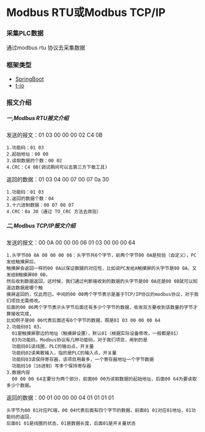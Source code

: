 # Modbus RTU或Modbus TCP/IP

### 采集PLC数据
通过modbus rtu 协议去采集数据

### 框架类型

* [SpringBoot](https://spring.io/projects/spring-boot/)
* [t-io](https://www.tiocloud.com/index.html)

### 报文介绍
##### 一,Modbus RTU报文介绍
发送的报文：01 03 00 00 00 02 C4 0B

    1.功能码：01 03
    2.起始地址：00 00
    3.读取数据的个数：00 02
    4.CRC：C4 0B(调试期间可以去第三方下载工具)

返回的数据：01 03 04 00 07 00 07 0a 30

    1.功能码：01 03
    2.返回的数据个数：04
    3.十六进制数据：00 07 00 07
    4.CRC：0a 30（通过 TO_CRC 方法去效验）

##### 二,Modbus TCP/IP报文介绍
发送的报文：00 0A 00 00 00 06 01 03 00 00 00 64
    
    1.头字节00 0A 00 00 00 06：头字节共6个字节，前两个字节00 0A是校验（自定义），PC发给触摸屏后，
    触摸屏会返回一样的00 0A以保证数据的对应性，比如说PC发给A触摸屏的头字节是00 0A，又发给B触摸屏00 0B，
    然后收到数据返回，这时候，我们通过判断接收到的数据的头字节是00 0A还是00 0B就可以知道这数据是哪个触
    摸屏返回的，仅此而已。中间的00 00两个字节表示是基于TCP/IP协议的modbus协议，对于我们项目无需修改。
    后面的00 06两个字节表示头字节后面还有多少个字节的数据，收发双方要收到该数量的字节才算接收完成，
    比如例子是00 06代表后面还有6个字节的数据，既是01 03 00 00 00 64
    2.功能码01 03，
      01是触摸屏那边的地址（触摸屏设置），默认01（根据实际设备修改，一般都是01）
      03为功能码，Modbus协议有几种功能码，对于我们项目，用到的是
      功能码01读线圈，PLC的输出点，开关量
      功能码02读离散输入，指的是PLC的输入点，开关量
      功能码03读保持寄存器，该项目用最多，一个寄存器地址一个字节数据
      功能码10（16进制）写多个保持寄存器
    3.数据内容
      00 00 00 64主要分为两个部分，前面00 00为读取数据的起始地址，后面00 64为要读取多少个数据。


返回的数据：00 01 00 00 00 04 01 01 01 01

    头字节为00 01对应PC端，00 04代表后面有四个字节的数据，前面01 01对应01地址，01功能码的返回，
    后面01 01是线圈的状态，01是数据长度，后面01是开关量状态